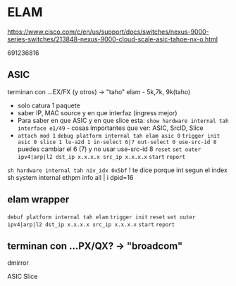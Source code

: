 # ELAM
https://www.cisco.com/c/en/us/support/docs/switches/nexus-9000-series-switches/213848-nexus-9000-cloud-scale-asic-tahoe-nx-o.html


691236816

## ASIC
 terminan con ...EX/FX (y otros) -> "taho"
  elam - 5k,7k, 9k(taho) 
   - solo catura 1 paquete
   - saber IP, MAC source y en que interfaz (ingress mejor)
   - Para saber en que ASIC y en que slice esta: `show hardware internal tah interface e1/49`
    - cosas importantes que ver: ASIC, SrcID, Slice
   - `attach mod 1`
`debug platform internal tah elam asic 0`
`trigger init asic 0 slice 1 lu-a2d 1 in-select 6|7 out-select 0 use-src-id 8`
 puedes cambiar el 6 (7) y no usar use-src-id 8
`reset`
`set outer ipv4|arp|l2 dst_ip x.x.x.x src_ip x.x.x.x`
`start`
`report`

`sh hardware internal tah niv_idx 0x5bf`
! te dice porque int segun el index
sh system internal ethpm info all | i dpid=16


## elam wrapper


`debuf platform internal tah elam`
`trigger init`
`reset`
`set outer ipv4|arp|l2 dst_ip x.x.x.x src_ip x.x.x.x`
`start`
`report`



## terminan con ...PX/QX? -> "broadcom"
  dmirror

ASIC
 Slice
